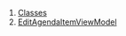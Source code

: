 

1. [Classes](view_model_after_auth_view_models_event_view_models_edit_agenda_view_model/view_model_after_auth_view_models_event_view_models_edit_agenda_view_model-library.html#classes)
2. [EditAgendaItemViewModel](view_model_after_auth_view_models_event_view_models_edit_agenda_view_model/EditAgendaItemViewModel-class.html)
